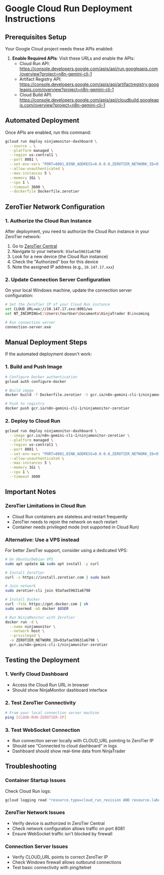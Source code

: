 # Google Cloud Run Deployment Instructions

## Prerequisites Setup

Your Google Cloud project needs these APIs enabled:

1. **Enable Required APIs**: Visit these URLs and enable the APIs:
   - Cloud Run API: https://console.developers.google.com/apis/api/run.googleapis.com/overview?project=n8n-gemini-cli-1
   - Artifact Registry API: https://console.developers.google.com/apis/api/artifactregistry.googleapis.com/overview?project=n8n-gemini-cli-1
   - Cloud Build API: https://console.developers.google.com/apis/api/cloudbuild.googleapis.com/overview?project=n8n-gemini-cli-1

## Automated Deployment

Once APIs are enabled, run this command:

```bash
gcloud run deploy ninjamonitor-dashboard \
  --source . \
  --platform managed \
  --region us-central1 \
  --port 8081 \
  --set-env-vars "PORT=8081,BIND_ADDRESS=0.0.0.0,ZEROTIER_NETWORK_ID=93afae59631a6798" \
  --allow-unauthenticated \
  --max-instances 5 \
  --memory 1Gi \
  --cpu 1 \
  --timeout 3600 \
  --dockerfile Dockerfile.zerotier
```

## ZeroTier Network Configuration

### 1. Authorize the Cloud Run Instance
After deployment, you need to authorize the Cloud Run instance in your ZeroTier network:

1. Go to [ZeroTier Central](https://my.zerotier.com)
2. Navigate to your network: `93afae59631a6798`
3. Look for a new device (the Cloud Run instance)
4. Check the "Authorized" box for this device
5. Note the assigned IP address (e.g., `10.147.17.xxx`)

### 2. Update Connection Server Configuration
On your local Windows machine, update the connection server configuration:

```bash
# Set the ZeroTier IP of your Cloud Run instance
set CLOUD_URL=ws://10.147.17.xxx:8081/ws
set NT_INCOMING=C:\Users\YourUser\Documents\NinjaTrader 8\incoming

# Run connection server
connection-server.exe
```

## Manual Deployment Steps

If the automated deployment doesn't work:

### 1. Build and Push Image
```bash
# Configure Docker authentication
gcloud auth configure-docker

# Build image
docker build -f Dockerfile.zerotier -t gcr.io/n8n-gemini-cli-1/ninjamonitor-zerotier .

# Push to registry
docker push gcr.io/n8n-gemini-cli-1/ninjamonitor-zerotier
```

### 2. Deploy to Cloud Run
```bash
gcloud run deploy ninjamonitor-dashboard \
  --image gcr.io/n8n-gemini-cli-1/ninjamonitor-zerotier \
  --platform managed \
  --region us-central1 \
  --port 8081 \
  --set-env-vars "PORT=8081,BIND_ADDRESS=0.0.0.0,ZEROTIER_NETWORK_ID=93afae59631a6798" \
  --allow-unauthenticated \
  --max-instances 5 \
  --memory 1Gi \
  --cpu 1 \
  --timeout 3600
```

## Important Notes

### ZeroTier Limitations in Cloud Run
- Cloud Run containers are stateless and restart frequently
- ZeroTier needs to rejoin the network on each restart
- Container needs privileged mode (not supported in Cloud Run)

### Alternative: Use a VPS instead
For better ZeroTier support, consider using a dedicated VPS:

```bash
# On Ubuntu/Debian VPS
sudo apt update && sudo apt install -y curl

# Install ZeroTier
curl -s https://install.zerotier.com | sudo bash

# Join network
sudo zerotier-cli join 93afae59631a6798

# Install Docker
curl -fsSL https://get.docker.com | sh
sudo usermod -aG docker $USER

# Run NinjaMonitor with ZeroTier
docker run -d \
  --name ninjamonitor \
  --network host \
  --privileged \
  -e ZEROTIER_NETWORK_ID=93afae59631a6798 \
  gcr.io/n8n-gemini-cli-1/ninjamonitor-zerotier
```

## Testing the Deployment

### 1. Verify Cloud Dashboard
- Access the Cloud Run URL in browser
- Should show NinjaMonitor dashboard interface

### 2. Test ZeroTier Connectivity
```bash
# From your local connection server machine
ping [CLOUD-RUN-ZEROTIER-IP]
```

### 3. Test WebSocket Connection
- Run connection server locally with CLOUD_URL pointing to ZeroTier IP
- Should see "Connected to cloud dashboard" in logs
- Dashboard should show real-time data from NinjaTrader

## Troubleshooting

### Container Startup Issues
Check Cloud Run logs:
```bash
gcloud logging read "resource.type=cloud_run_revision AND resource.labels.service_name=ninjamonitor-dashboard" --limit 50
```

### ZeroTier Network Issues
- Verify device is authorized in ZeroTier Central
- Check network configuration allows traffic on port 8081
- Ensure WebSocket traffic isn't blocked by firewall

### Connection Server Issues
- Verify CLOUD_URL points to correct ZeroTier IP
- Check Windows firewall allows outbound connections
- Test basic connectivity with ping/telnet